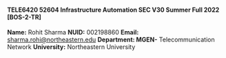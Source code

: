 
#### TELE6420 52604 Infrastructure Automation SEC V30 Summer Full 2022 [BOS-2-TR]

**Name:** Rohit Sharma
**NUID:** 002198860
**Email:** sharma.rohi@northeastern.edu
**Department: MGEN-** Telecommunication Network **University:** Northeastern University